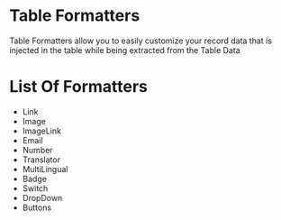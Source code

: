 # Table Formatters

Table Formatters allow you to easily customize your record data 
that is injected in the table while being extracted from the Table Data

# List Of Formatters

- Link 
- Image 
- ImageLink
- Email
- Number
- Translator 
- MultiLingual
- Badge 
- Switch
- DropDown
- Buttons